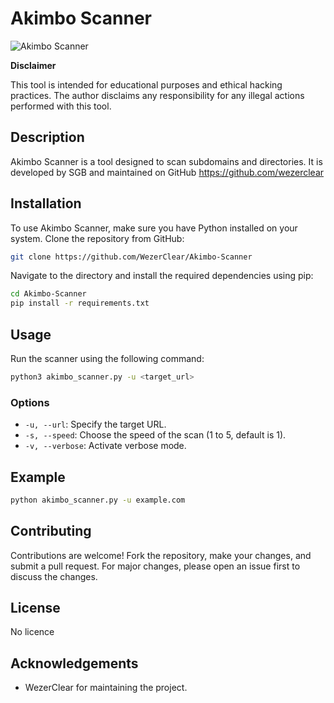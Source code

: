 # Akimbo Scanner

![Akimbo Scanner](https://github.com/WezerClear/sub-dir/blob/main/logo.jpg)

**Disclaimer**

This tool is intended for educational purposes and ethical hacking practices. The author disclaims any responsibility for any illegal actions performed with this tool.

## Description

Akimbo Scanner is a tool designed to scan subdomains and directories. It is developed by SGB and maintained on GitHub https://github.com/wezerclear

## Installation

To use Akimbo Scanner, make sure you have Python installed on your system. Clone the repository from GitHub:

```bash
git clone https://github.com/WezerClear/Akimbo-Scanner
```

Navigate to the directory and install the required dependencies using pip:

```bash
cd Akimbo-Scanner
pip install -r requirements.txt
```

## Usage

Run the scanner using the following command:

```bash
python3 akimbo_scanner.py -u <target_url>
```

### Options

- `-u, --url`: Specify the target URL.
- `-s, --speed`: Choose the speed of the scan (1 to 5, default is 1).
- `-v, --verbose`: Activate verbose mode.

## Example

```bash
python akimbo_scanner.py -u example.com
```

## Contributing

Contributions are welcome! Fork the repository, make your changes, and submit a pull request. For major changes, please open an issue first to discuss the changes.

## License

No licence

## Acknowledgements

- WezerClear for maintaining the project.

```

```
